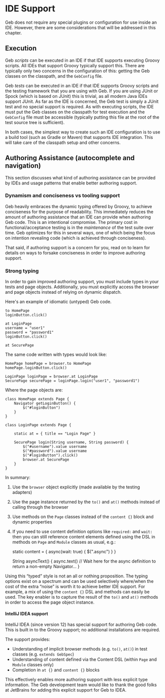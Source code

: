 # IDE Support

Geb does not require any special plugins or configuration for use inside an IDE. However, there are some considerations that will be addressed in this chapter.

## Execution

Geb _scripts_ can be executed in an IDE if that IDE supports executing Groovy scripts. All IDEs that support Groovy typically support this. There are typically only two concerns in the configuration of this: getting the Geb classes on the classpath, and the `GebConfig` file.

Geb _tests_ can be executed in an IDE if that IDE supports Groovy scripts and the testing framework that you are using with Geb. If you are using JUnit or Spock (which is based on JUnit) this is trivial, as all modern Java IDEs support JUnit. As far as the IDE is concerned, the Geb test is simply a JUnit test and no special support is required. As with executing scripts, the IDE must put the Geb classes on the classpath for test execution and the `GebConfig` file must be accessible (typically putting this file at the root of the test source tree is sufficient).

In both cases, the simplest way to create such an IDE configuration is to use a build tool (such as Gradle or Maven) that supports IDE integration. This will take care of the classpath setup and other concerns.

## Authoring Assistance (autocomplete and navigation)

This section discusses what kind of authoring assistance can be provided by IDEs and usage patterns that enable better authoring support.

### Dynamism and conciseness vs tooling support

Geb heavily embraces the dynamic typing offered by Groovy, to achieve conciseness for the purpose of readability. This immediately reduces the amount of authoring assistance that an IDE can provide when authoring Geb code. This is an intentional compromise. The primary cost in functional/acceptance testing is in the _maintenance_ of the test suite over time. Geb optimizes for this in several ways, one of which being the focus on intention revealing code (which is achieved through conciseness).

That said, if authoring support is a concern for you, read on to learn for details on ways to forsake conciseness in order to improve authoring support.

### Strong typing

In order to gain improved authoring support, you must include types in your tests and page objects. Additionally, you must explicitly access the browser and page objects instead of relying on dynamic dispatch.

Here's an example of idiomatic (untyped) Geb code.

    to HomePage
    loginButton.click()

    at LoginPage
    username = "user1"
    password = "password1"
    loginButton.click()

    at SecurePage

The same code written with types would look like:

	HomePage homePage = browser.to HomePage
	homePage.loginButton.click()

    LoginPage loginPage = browser.at LoginPage
    SecurePage securePage = loginPage.login("user1", "password1")

Where the page objects are:

	class HomePage extends Page {
		Navigator getLoginButton() {
			$("#loginButton")
		}
	}

	class LoginPage extends Page {

		static at = { title == "Login Page" }

		SecurePage login(String username, String password) {
		    $("#username").value username
		    $("#password").value username
		    $("#loginButton").click()
		    browser.at SecurePage
		}
	}

In summary:

1. Use the `browser` object explicitly (made available by the testing adapters)
2. Use the page instance returned by the `to()` and `at()` methods instead of calling through the browser
3. Use methods on the `Page` classes instead of the `content {}` block and dynamic properties
4. If you need to use content definition options like `required:` and `wait:` then you can still reference content elements defined using the DSL in methods on `Page` and `Module` classes as usual, e.g.:

    static content = {
        async(wait: true) { $(".async") }
    }

    String asyncText() {
        async.text() // Wait here for the async definition to return a non-empty Navigator...
    }

Using this “typed” style is not an all or nothing proposition. The typing options exist on a spectrum and can be used selectively where/when the cost of the extra “noise” is worth it to achieve better IDE support. For example, a mix of using the `content {}` DSL and methods can easily be used. The key enabler is to capture the result of the `to()` and `at()` methods in order to access the page object instance.

#### IntelliJ IDEA support

IntelliJ IDEA (since version 12) has special support for authoring Geb code. This is built in to the Groovy support; no additional installations are required.

The support provides:

* Understanding of implicit browser methods (e.g. `to()`, `at()`) in test classes (e.g. `extends GebSpec`)
* Understanding of content defined via the Content DSL (within `Page` and `Module` classes only)
* Completion in `at {}` and `content {}` blocks

This effectively enables more authoring support with less explicit type information. The Geb development team would like to thank the good folks at JetBrains for adding this explicit support for Geb to IDEA.
